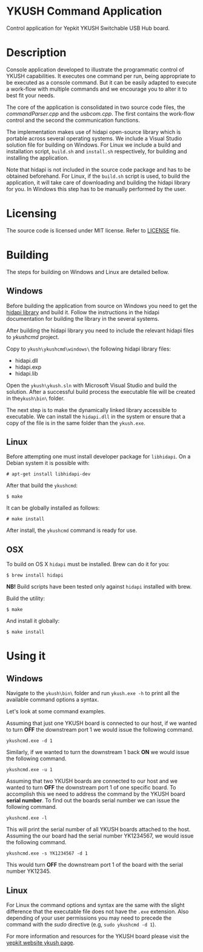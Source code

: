 # YKUSH Command Application


Control application for Yepkit YKUSH Switchable USB Hub board.


Description
===========

Console application developed to illustrate the programmatic control of YKUSH capabilities.
It executes one command per run, being appropriate to be executed as a console command.
But it can be easily adapted to execute a work-flow with multiple commands and we encourage you to alter it to best fit your needs.

The core of the application is consolidated in two source code files, the *commandParser.cpp* and the *usbcom.cpp*.
The first contains the work-flow control and the second the communication functions.

The implementation makes use of hidapi open-source library which is portable across several operating systems.
We include a Visual Studio solution file for building on Windows. For Linux we include a build and installation script, `build.sh` and `install.sh` respectively, for building and installing the application.

Note that hidapi is not included in the source code package and has to be obtained beforehand. For Linux, if the
`build.sh` script is used, to build the application, it will take care of downloading and building the hidapi library for you. In Windows this step has to
be manually performed by the user.


Licensing
=========

The source code is licensed under MIT license.
Refer to [LICENSE](LICENSE.md) file.


Building
========

The steps for building on Windows and Linux are detailed bellow.

Windows
-------

Before building the application from source on Windows you need to get the [hidapi library](http://www.signal11.us/oss/hidapi/) and build it.
Follow the instructions in the hidapi documentation for building the library in the several systems.

After building the hidapi library you need to include the relevant hidapi files to *ykushcmd* project.

Copy to `ykush\ykushcmd\windows\` the following hidapi library files:
- hidapi.dll
- hidapi.exp
- hidapi.lib


Open the `ykush\ykush.sln` with Microsoft Visual Studio and build the solution.
After a successful build process the executable file will be created in the`ykush\bin\` folder.

The next step is to make the dynamically linked library accessible to executable.
We can install the `hidapi.dll` in the system or ensure that a copy of the file is in the same folder than the `ykush.exe`.


Linux
-----

Before attempting one must install developer package for `libhidapi`. On a Debian
system it is possible with:

```
# apt-get install libhidapi-dev
```

After that build the `ykushcmd`:

```
$ make
```

It can be globally installed as follows:

```
# make install
```

After install, the `ykushcmd` command is ready for use.

OSX
---

To build on OS X `hidapi` must be installed. Brew can do it for you:

```
$ brew install hidapi
```

**NB!** Build scripts have been tested only against `hidapi` installed with brew.

Build the utility:

```
$ make
```

And install it globally:

```
$ make install
```

Using it
========

Windows
-------
Navigate to the `ykush\bin\` folder and run `ykush.exe -h` to print all the available command options a syntax.

Let's look at some command examples.

Assuming that just one YKUSH board is connected to our host, if we wanted to turn **OFF** the downstream port 1 we would issue the following command.
```
ykushcmd.exe -d 1
```

Similarly, if we wanted to turn the downstream 1 back **ON** we would issue the following command.
```
ykushcmd.exe -u 1
```

Assuming that two YKUSH boards are connected to our host and we wanted to turn **OFF** the downstream port 1 of one specific board.
To accomplish this we need to address the command by the YKUSH board **serial number**.
To find out the boards serial number we can issue the following command.
```
ykushcmd.exe -l
```
This will print the serial number of all YKUSH boards attached to the host.
Assuming the our board had the serial number YK1234567, we would issue the following command.
```
ykushcmd.exe -s YK1234567 -d 1
```
This would turn **OFF** the downstream port 1 of the board with the serial number YK12345.


Linux
-----
For Linux the command options and syntax are the same with the slight difference that the executable file does not have the `.exe` extension.
Also depending of your user permissions you may need to precede the command with the *sudo* directive (e.g, `sudo ykushcmd -d 1`).


For more information and resources for the YKUSH board please visit the [yepkit website ykush page](https://www.yepkit.com/products/ykush).
